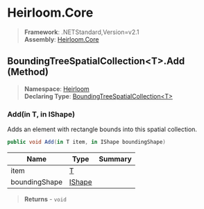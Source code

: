 # Heirloom.Core

> **Framework**: .NETStandard,Version=v2.1  
> **Assembly**: [Heirloom.Core][0]

## BoundingTreeSpatialCollection\<T>.Add (Method)

> **Namespace**: [Heirloom][0]  
> **Declaring Type**: [BoundingTreeSpatialCollection\<T>][1]

### Add(in T, in IShape)

Adds an element with rectangle bounds into this spatial collection.

```cs
public void Add(in T item, in IShape boundingShape)
```

| Name          | Type        | Summary |
|---------------|-------------|---------|
| item          | [T][2]      |         |
| boundingShape | [IShape][3] |         |

> **Returns** - `void`

[0]: ../../../Heirloom.Core.md
[1]: ../BoundingTreeSpatialCollection[T].md
[2]: ../T.md
[3]: ../IShape.md
